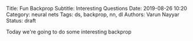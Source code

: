Title: Fun Backprop
Subtitle: Interesting Questions
Date: 2019-08-26 10:20
Category: neural nets
Tags: ds, backprop, nn, dl
Authors: Varun Nayyar
Status: draft

Today we're going to do some interesting backprop